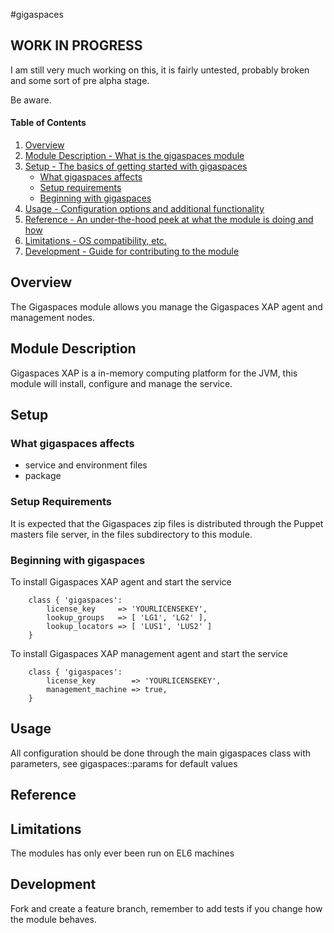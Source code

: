 #gigaspaces

## WORK IN PROGRESS 
I am still very much working on this, it is fairly untested, probably broken and some sort of pre alpha stage.

Be aware.
#### Table of Contents

1. [Overview](#overview)
2. [Module Description - What is the gigaspaces module](#module-description)
3. [Setup - The basics of getting started with gigaspaces](#setup)
    * [What gigaspaces affects](#what-gigaspaces-affects)
    * [Setup requirements](#setup-requirements)
    * [Beginning with gigaspaces](#beginning-with-gigaspaces)
4. [Usage - Configuration options and additional functionality](#usage)
5. [Reference - An under-the-hood peek at what the module is doing and how](#reference)
5. [Limitations - OS compatibility, etc.](#limitations)
6. [Development - Guide for contributing to the module](#development)

## Overview

The Gigaspaces module allows you manage the Gigaspaces XAP agent and management nodes.

## Module Description

Gigaspaces XAP is a in-memory computing platform for the JVM, this module will install, configure and manage the service.

## Setup

### What gigaspaces affects

* service  and environment files
* package 

### Setup Requirements 

It is expected that the Gigaspaces zip files is distributed through the Puppet masters file server, in the files subdirectory to this module. 

### Beginning with gigaspaces

To install Gigaspaces XAP agent and start the service 

```puppet
	class { 'gigaspaces':
		license_key     => 'YOURLICENSEKEY',
		lookup_groups   => [ 'LG1', 'LG2' ],
		lookup_locators => [ 'LUS1', 'LUS2' ]
	}
```
To install Gigaspaces XAP management agent and start the service 

```puppet 
	class { 'gigaspaces':
		license_key        => 'YOURLICENSEKEY',
		management_machine => true,
	}
```
## Usage

All configuration should be done through the main gigaspaces class with parameters, see gigaspaces::params for default values

## Reference

## Limitations

The modules has only ever been run on EL6 machines

## Development

Fork and create a feature branch, remember to add tests if you change how the module behaves. 
